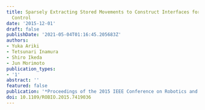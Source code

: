 ```yaml
---
title: Sparsely Extracting Stored Movements to Construct Interfaces for Humanoid End-effector
  Control
date: '2015-12-01'
draft: false
publishDate: '2021-05-04T01:16:45.205683Z'
authors:
- Yuka Ariki
- Tetsunari Inamura
- Shiro Ikeda
- Jun Morimoto
publication_types:
- '1'
abstract: ''
featured: false
publication: '*Proceedings of the 2015 IEEE Conference on Robotics and Biomimetics*'
doi: 10.1109/ROBIO.2015.7419036
---
```

